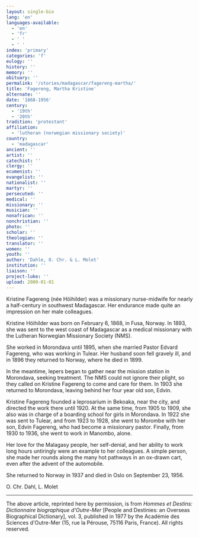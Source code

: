 ```yaml
---
layout: single-bio
lang: 'en'
languages-available:
  - 'en'
  - 'fr'
  - ' '
  - ' '
index: 'primary'
categories: 'f'
eulogy: ''
history: ''
memory: ''
obituary: ''
permalink: '/stories/madagascar/fagereng-martha/'
title: 'Fagereng, Martha Kristine'
alternate: ''
date: '1868-1956'
century:
  - '19th'
  - '20th'
tradition: 'protestant'
affiliation:
  - 'lutheran (norwegian missionary society)'
country:
  - 'madagascar'
ancient: ''
artist: ''
catechist: ''
clergy: ''
ecumenist: ''
evangelist: ''
nationalist: ''
martyr: ''
persecuted: ''
medical: ''
missionary: ''
musician: ''
nonafrican: ''
nonchristian: ''
photo: ''
scholar: ''
theologian: ''
translator: ''
women: ''
youth: ''
author: 'Dahle, O. Chr. & L. Molet'
institution: ''
liaison: ''
project-luke: ''
upload: 2000-01-01
---
```



Kristine Fagereng (née Höihilder) was a missionary nurse-midwife for nearly a half-century in southwest Madagascar. Her endurance made quite an impression on her male colleagues.

Kristine Höihilder was born on February 6, 1868, in Fusa, Norway. In 1893, she was sent to the west coast of Madagascar as a medical missionary with the Lutheran Norwegian Missionary Society (NMS).

She worked in Morondava until 1895, when she married Pastor Edvard Fagereng, who was working in Tulear. Her husband soon fell gravely ill, and in 1896 they returned to Norway, where he died in 1899.

In the meantime, lepers began to gather near the mission station in Morondava, seeking treatment. The NMS could not ignore their plight, so they called on Kristine Fagereng to come and care for them. In 1903 she returned to Morondava, leaving behind her four year old son, Edvin.

Kristine Fagereng founded a leprosarium in Bekoaka, near the city, and directed the work there until 1920. At the same time, from 1905 to 1909, she also was in charge of a boarding school for girls in Morondava. In 1922 she was sent to Tulear, and from 1923 to 1928, she went to Morombe with her son, Edvin Fagereng, who had become a missionary pastor. Finally, from 1930 to 1936, she went to work in Manombo, alone.

Her love for the Malagasy people, her self-denial, and her ability to work long hours untiringly were an example to her colleagues. A simple person, she made her rounds along the many hot pathways in an ox-drawn cart, even after the advent of the automobile.

She returned to Norway in 1937 and died in Oslo on September 23, 1956.

O. Chr. Dahl, L. Molet

---

The above article, reprinted here by permission, is from *Hommes et Destins: Dictionnaire biographique d'Outre-Mer* [People and Destinies: an Overseas Biographical Dictionary], vol. 3, published in 1977 by the Académie des Sciences d'Outre-Mer (15, rue la Pérouse, 75116 Paris, France). All rights reserved.